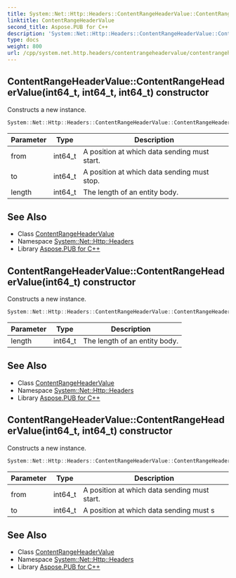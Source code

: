 ```yaml
---
title: System::Net::Http::Headers::ContentRangeHeaderValue::ContentRangeHeaderValue constructor
linktitle: ContentRangeHeaderValue
second_title: Aspose.PUB for C++
description: 'System::Net::Http::Headers::ContentRangeHeaderValue::ContentRangeHeaderValue constructor. Constructs a new instance in C++.'
type: docs
weight: 800
url: /cpp/system.net.http.headers/contentrangeheadervalue/contentrangeheadervalue/
---
```

## ContentRangeHeaderValue::ContentRangeHeaderValue(int64_t, int64_t, int64_t) constructor


Constructs a new instance.

```cpp
System::Net::Http::Headers::ContentRangeHeaderValue::ContentRangeHeaderValue(int64_t from, int64_t to, int64_t length)
```


| Parameter | Type | Description |
| --- | --- | --- |
| from | int64_t | A position at which data sending must start. |
| to | int64_t | A position at which data sending must stop. |
| length | int64_t | The length of an entity body. |

## See Also

* Class [ContentRangeHeaderValue](../)
* Namespace [System::Net::Http::Headers](../../)
* Library [Aspose.PUB for C++](../../../)
## ContentRangeHeaderValue::ContentRangeHeaderValue(int64_t) constructor


Constructs a new instance.

```cpp
System::Net::Http::Headers::ContentRangeHeaderValue::ContentRangeHeaderValue(int64_t length)
```


| Parameter | Type | Description |
| --- | --- | --- |
| length | int64_t | The length of an entity body. |

## See Also

* Class [ContentRangeHeaderValue](../)
* Namespace [System::Net::Http::Headers](../../)
* Library [Aspose.PUB for C++](../../../)
## ContentRangeHeaderValue::ContentRangeHeaderValue(int64_t, int64_t) constructor


Constructs a new instance.

```cpp
System::Net::Http::Headers::ContentRangeHeaderValue::ContentRangeHeaderValue(int64_t from, int64_t to)
```


| Parameter | Type | Description |
| --- | --- | --- |
| from | int64_t | A position at which data sending must start. |
| to | int64_t | A position at which data sending must s |

## See Also

* Class [ContentRangeHeaderValue](../)
* Namespace [System::Net::Http::Headers](../../)
* Library [Aspose.PUB for C++](../../../)
